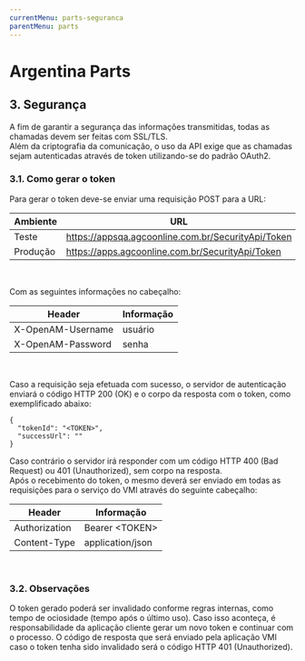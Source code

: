 ```yaml
---
currentMenu: parts-seguranca
parentMenu: parts
---
```


# Argentina Parts

## 3. Segurança
A fim de garantir a segurança das informações transmitidas, todas as chamadas devem ser feitas com SSL/TLS.<br/>
Além da criptografia da comunicação, o uso da API exige que as chamadas sejam autenticadas através de token utilizando-se do padrão OAuth2.

### 3.1. Como gerar o token
Para gerar o token deve-se enviar uma requisição POST para a URL:

|Ambiente|URL|
|--------|---|
|Teste|https://appsqa.agcoonline.com.br/SecurityApi/Token |
|Produção|https://apps.agcoonline.com.br/SecurityApi/Token |
</br>

Com as seguintes informações no cabeçalho:

|Header|Informação|
|------|----------|
|X-OpenAM-Username|	usuário|
|X-OpenAM-Password|	senha|
</br>

Caso a requisição seja efetuada com sucesso, o servidor de autenticação enviará o código HTTP 200 (OK) e o corpo da resposta com o token, como exemplificado abaixo:

    {
      "tokenId": "<TOKEN>",
      "successUrl": ""
    }

Caso contrário o servidor irá responder com um código HTTP 400 (Bad Request) ou 401 (Unauthorized), sem corpo na resposta.<br/>
Após o recebimento do token, o mesmo deverá ser enviado em todas as requisições para o serviço do VMI através do seguinte cabeçalho:

|Header|Informação|
|------|----------|
|Authorization|	Bearer <TOKEN\>|
|Content-Type|	application/json|
</br>

### 3.2. Observações
O token gerado poderá ser invalidado conforme regras internas, como tempo de ociosidade (tempo após o último uso). Caso isso aconteça, é responsabilidade da aplicação cliente gerar um novo token e continuar com o processo. O código de resposta que será enviado pela aplicação VMI caso o token tenha sido invalidado será o código HTTP 401 (Unauthorized).
